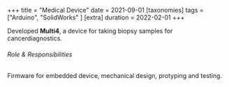 +++
title = "Medical Device"
date = 2021-09-01
[taxonomies]
tags = ["Arduino", "SolidWorks" ]
[extra]
duration = 2022-02-01
+++

Developed **Multi4**, a device for taking biopsy samples for cancerdiagnostics.

###### Role & Responsibilities
Firmware for embedded device, mechanical design, protyping and testing.
